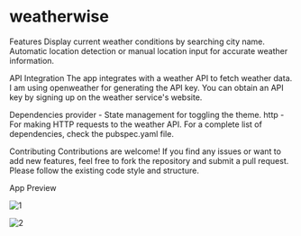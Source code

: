 # weatherwise

Features
Display current weather conditions by searching city name.
Automatic location detection or manual location input for accurate weather information.

API Integration
The app integrates with a weather API to fetch weather data. I am using openweather for generating the API key. You can obtain an API key by signing up on the weather service's website.

Dependencies
provider - State management for toggling the theme.
http - For making HTTP requests to the weather API.
For a complete list of dependencies, check the pubspec.yaml file.

Contributing
Contributions are welcome! If you find any issues or want to add new features, feel free to fork the repository and submit a pull request. Please follow the existing code style and structure.

App Preview

![1](https://github.com/rishirizz/weatherwise/assets/76464776/ab8b482b-3f34-48ac-919b-d518a3519263)

![2](https://github.com/rishirizz/weatherwise/assets/76464776/61d66d5a-9b75-4efe-b3a0-83fac653c7b7)
